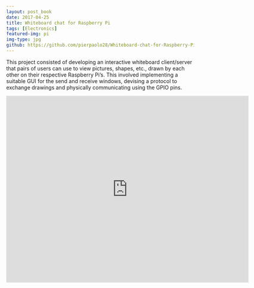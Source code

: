 ```yaml
---
layout: post_book
date: 2017-04-25
title: Whiteboard chat for Raspberry Pi
tags: [Electronics]
featured-img: pi
img-type: jpg
github: https://github.com/pierpaolo28/Whiteboard-chat-for-Raspberry-Pi
---
```


This project consisted of developing an interactive whiteboard
client/server that pairs of users can use to view pictures, shapes,
etc., drawn by each other on their respective Raspberry Pi’s. This
involved implementing a suitable GUI for the send and receive windows,
devising a protocol to exchange drawings and physically communicating
using the GPIO pins.

<div class="wrapper" style="text-align: center;">
  <iframe
    class="vidio"
    width="650"
    height="500"
    src="https://www.youtube.com/embed/mRQcKC88PW0?rel=0"
    frameborder="0"
    allowfullscreen
  >
  </iframe>
</div>
